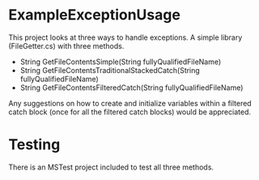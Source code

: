 # ExampleExceptionUsage
This project looks at three ways to handle exceptions.
A simple library (FileGetter.cs) with three methods.

- String GetFileContentsSimple(String fullyQualifiedFileName)
- String GetFileContentsTraditionalStackedCatch(String fullyQualifiedFileName)
- String GetFileContentsFilteredCatch(String fullyQualifiedFileName)

Any suggestions on how to create and initialize variables within a filtered
catch block (once for all the filtered catch blocks) would be appreciated.

# Testing
There is an MSTest project included to test all three methods.

